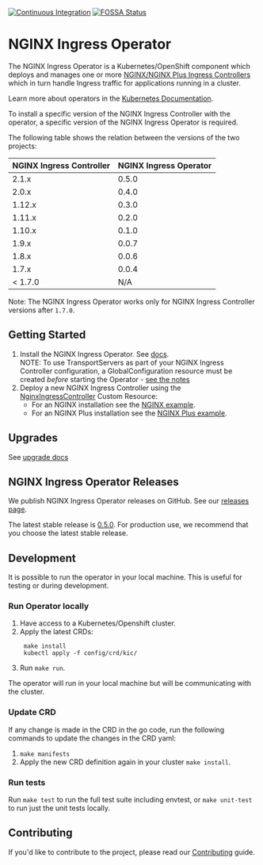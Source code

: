[![Continuous Integration](https://github.com/nginxinc/nginx-ingress-operator/workflows/Continuous%20Integration/badge.svg)](https://github.com/nginxinc/nginx-ingress-operator/actions) [![FOSSA Status](https://app.fossa.com/api/projects/custom%2B5618%2Fgithub.com%2Fnginxinc%2Fnginx-ingress-operator.svg?type=shield)](https://app.fossa.com/projects/custom%2B5618%2Fgithub.com%2Fnginxinc%2Fnginx-ingress-operator?ref=badge_shield)

# NGINX Ingress Operator

The NGINX Ingress Operator is a Kubernetes/OpenShift component which deploys and manages one or more [NGINX/NGINX Plus Ingress Controllers](https://github.com/nginxinc/kubernetes-ingress) which in turn handle Ingress traffic for applications running in a cluster.

Learn more about operators in the [Kubernetes Documentation](https://kubernetes.io/docs/concepts/extend-kubernetes/operator/).

To install a specific version of the NGINX Ingress Controller with the operator, a specific version of the NGINX Ingress Operator is required.

The following table shows the relation between the versions of the two projects:

| NGINX Ingress Controller | NGINX Ingress Operator |
| --- | --- |
| 2.1.x | 0.5.0 |
| 2.0.x | 0.4.0 |
| 1.12.x | 0.3.0 |
| 1.11.x | 0.2.0 |
| 1.10.x | 0.1.0 |
| 1.9.x | 0.0.7 |
| 1.8.x | 0.0.6 |
| 1.7.x | 0.0.4 |
| < 1.7.0 | N/A |

Note: The NGINX Ingress Operator works only for NGINX Ingress Controller versions after `1.7.0`.

## Getting Started

1. Install the NGINX Ingress Operator. See [docs](./docs/installation.md).
   <br> NOTE: To use TransportServers as part of your NGINX Ingress Controller configuration, a GlobalConfiguration resource must be created *before* starting the Operator - [see the notes](./examples/deployment-oss-min/README.md#TransportServers)
1. Deploy a new NGINX Ingress Controller using the [NginxIngressController](docs/nginx-ingress-controller.md) Custom Resource:
    * For an NGINX installation see the [NGINX example](./examples/deployment-oss-min).
    * For an NGINX Plus installation see the [NGINX Plus example](./examples/deployment-plus-min).

## Upgrades

See [upgrade docs](./docs/upgrades)

## NGINX Ingress Operator Releases
We publish NGINX Ingress Operator releases on GitHub. See our [releases page](https://github.com/nginxinc/nginx-ingress-operator/releases).

The latest stable release is [0.5.0](https://github.com/nginxinc/nginx-ingress-operator/releases/tag/v0.5.0). For production use, we recommend that you choose the latest stable release.

## Development

It is possible to run the operator in your local machine. This is useful for testing or during development.

### Run Operator locally

1. Have access to a Kubernetes/Openshift cluster.
1. Apply the latest CRDs:
   ```
    make install
    kubectl apply -f config/crd/kic/
    ```
2. Run `make run`.

The operator will run in your local machine but will be communicating with the cluster.

### Update CRD

If any change is made in the CRD in the go code, run the following commands to update the changes in the CRD yaml:

1. `make manifests`
2. Apply the new CRD definition again in your cluster `make install`.

### Run tests

Run `make test` to run the full test suite including envtest, or `make unit-test` to run just the unit tests locally.

## Contributing

If you'd like to contribute to the project, please read our [Contributing](./CONTRIBUTING.md) guide.
